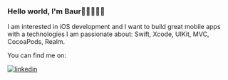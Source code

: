 ### Hello world, I'm Baur👋🏽👨🏽‍💻

I am interested in iOS development and I want to build great mobile apps with a technologies I am passionate about: Swift, Xcode, UIKit, MVC, CocoaPods, Realm.

You can find me on:

<a href="https://linkedin.com/in/baurrm" target="_blank">
<img src=https://img.shields.io/badge/linkedin-%231E77B5.svg?&style=for-the-badge&logo=linkedin&logoColor=white alt=linkedin style="margin-bottom: 5px;" />
</a>  
</div>
